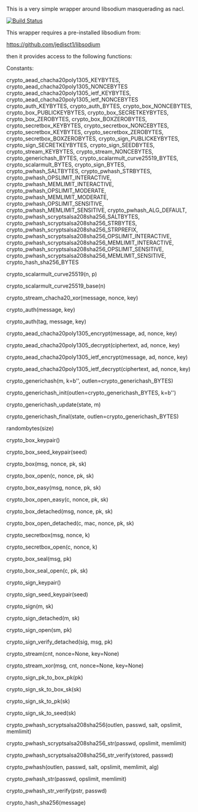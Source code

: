 This is a very simple wrapper around libsodium masquerading as nacl.

[![Build Status](https://travis-ci.org/stef/pysodium.svg?branch=master)](https://travis-ci.org/stef/pysodium)

This wrapper requires a pre-installed libsodium from:

   https://github.com/jedisct1/libsodium

then it provides access to the following functions:

Constants:

crypto_aead_chacha20poly1305_KEYBYTES, crypto_aead_chacha20poly1305_NONCEBYTES
crypto_aead_chacha20poly1305_ietf_KEYBYTES, crypto_aead_chacha20poly1305_ietf_NONCEBYTES
crypto_auth_KEYBYTES, crypto_auth_BYTES,
crypto_box_NONCEBYTES, crypto_box_PUBLICKEYBYTES,
crypto_box_SECRETKEYBYTES, crypto_box_ZEROBYTES,
crypto_box_BOXZEROBYTES, crypto_secretbox_KEYBYTES,
crypto_secretbox_NONCEBYTES, crypto_secretbox_KEYBYTES,
crypto_secretbox_ZEROBYTES, crypto_secretbox_BOXZEROBYTES,
crypto_sign_PUBLICKEYBYTES, crypto_sign_SECRETKEYBYTES,
crypto_sign_SEEDBYTES,
crypto_stream_KEYBYTES, crypto_stream_NONCEBYTES,
crypto_generichash_BYTES, crypto_scalarmult_curve25519_BYTES,
crypto_scalarmult_BYTES, crypto_sign_BYTES,
crypto_pwhash_SALTBYTES,
crypto_pwhash_STRBYTES,
crypto_pwhash_OPSLIMIT_INTERACTIVE,
crypto_pwhash_MEMLIMIT_INTERACTIVE,
crypto_pwhash_OPSLIMIT_MODERATE,
crypto_pwhash_MEMLIMIT_MODERATE,
crypto_pwhash_OPSLIMIT_SENSITIVE,
crypto_pwhash_MEMLIMIT_SENSITIVE,
crypto_pwhash_ALG_DEFAULT,
crypto_pwhash_scryptsalsa208sha256_SALTBYTES,
crypto_pwhash_scryptsalsa208sha256_STRBYTES,
crypto_pwhash_scryptsalsa208sha256_STRPREFIX,
crypto_pwhash_scryptsalsa208sha256_OPSLIMIT_INTERACTIVE,
crypto_pwhash_scryptsalsa208sha256_MEMLIMIT_INTERACTIVE,
crypto_pwhash_scryptsalsa208sha256_OPSLIMIT_SENSITIVE,
crypto_pwhash_scryptsalsa208sha256_MEMLIMIT_SENSITIVE,
crypto_hash_sha256_BYTES

crypto_scalarmult_curve25519(n, p)

crypto_scalarmult_curve25519_base(n)

crypto_stream_chacha20_xor(message, nonce, key)

crypto_auth(message, key)

crypto_auth(tag, message, key)

crypto_aead_chacha20poly1305_encrypt(message, ad, nonce, key)

crypto_aead_chacha20poly1305_decrypt(ciphertext, ad, nonce, key)

crypto_aead_chacha20poly1305_ietf_encrypt(message, ad, nonce, key)

crypto_aead_chacha20poly1305_ietf_decrypt(ciphertext, ad, nonce, key)

crypto_generichash(m, k=b'', outlen=crypto_generichash_BYTES)

crypto_generichash_init(outlen=crypto_generichash_BYTES, k=b'')

crypto_generichash_update(state, m)

crypto_generichash_final(state, outlen=crypto_generichash_BYTES)

randombytes(size)

crypto_box_keypair()

crypto_box_seed_keypair(seed)

crypto_box(msg, nonce, pk, sk)

crypto_box_open(c, nonce, pk, sk)

crypto_box_easy(msg, nonce, pk, sk)

crypto_box_open_easy(c, nonce, pk, sk)

crypto_box_detached(msg, nonce, pk, sk)

crypto_box_open_detached(c, mac, nonce, pk, sk)

crypto_secretbox(msg, nonce, k)

crypto_secretbox_open(c, nonce, k)

crypto_box_seal(msg, pk)

crypto_box_seal_open(c, pk, sk)

crypto_sign_keypair()

crypto_sign_seed_keypair(seed)

crypto_sign(m, sk)

crypto_sign_detached(m, sk)

crypto_sign_open(sm, pk)

crypto_sign_verify_detached(sig, msg, pk)

crypto_stream(cnt, nonce=None, key=None)

crypto_stream_xor(msg, cnt, nonce=None, key=None)

crypto_sign_pk_to_box_pk(pk)

crypto_sign_sk_to_box_sk(sk)

crypto_sign_sk_to_pk(sk)

crypto_sign_sk_to_seed(sk)

crypto_pwhash_scryptsalsa208sha256(outlen, passwd, salt, opslimit, memlimit)

crypto_pwhash_scryptsalsa208sha256_str(passwd, opslimit, memlimit)

crypto_pwhash_scryptsalsa208sha256_str_verify(stored, passwd)

crypto_pwhash(outlen, passwd, salt, opslimit, memlimit, alg)

crypto_pwhash_str(passwd, opslimit, memlimit)

crypto_pwhash_str_verify(pstr, passwd)

crypto_hash_sha256(message)
